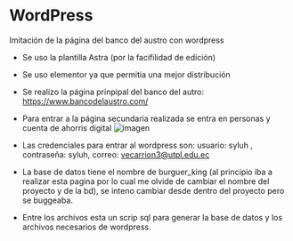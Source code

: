 # WordPress
Imitación de la página del banco del austro con wordpress
- Se uso la plantilla Astra (por la facifilidad de edición)
- Se uso elementor ya que permitia una mejor distribución
- Se realizo la página prinpipal del banco del autro: https://www.bancodelaustro.com/
- Para entrar a la página secundaria realizada se entra en personas y cuenta de ahorris digital
![imagen](https://user-images.githubusercontent.com/73541103/208709296-5a2848a8-46ed-48b9-9483-1383a7c16dde.png)

- Las credenciales para entrar al wordpress son: usuario: syluh , contraseña: syluh, correo: vecarrion3@utpl.edu.ec
- La base de datos tiene el nombre de burguer_king (al principio iba a realizar esta pagina por lo cual me olvide de cambiar el nombre del proyecto y de la bd), se inteno cambiar desde dentro del proyecto pero se buggeaba.
- Entre los archivos esta un scrip sql para generar la base de datos y los archivos necesarios de wordpress.
